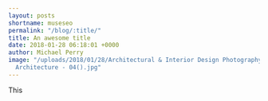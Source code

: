 ```yaml
---
layout: posts
shortname: museseo
permalink: "/blog/:title/"
title: An awesome title
date: 2018-01-28 06:18:01 +0000
author: Michael Perry
image: "/uploads/2018/01/28/Architectural & Interior Design Photography - Purple Moss
  Architecture - 04().jpg"
---
```

This
